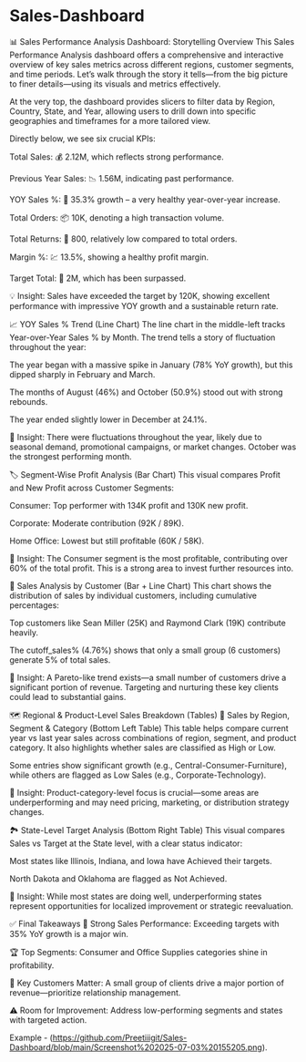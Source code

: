 # Sales-Dashboard

📊 Sales Performance Analysis Dashboard: Storytelling Overview
This Sales Performance Analysis dashboard offers a comprehensive and interactive overview of key sales metrics across different regions, customer segments, and time periods. Let’s walk through the story it tells—from the big picture to finer details—using its visuals and metrics effectively.

At the very top, the dashboard provides slicers to filter data by Region, Country, State, and Year, allowing users to drill down into specific geographies and timeframes for a more tailored view.

Directly below, we see six crucial KPIs:

Total Sales: 💰 2.12M, which reflects strong performance.

Previous Year Sales: 📉 1.56M, indicating past performance.

YOY Sales %: 🚀 35.3% growth – a very healthy year-over-year increase.

Total Orders: 📦 10K, denoting a high transaction volume.

Total Returns: 🔁 800, relatively low compared to total orders.

Margin %: 💹 13.5%, showing a healthy profit margin.

Target Total: 🎯 2M, which has been surpassed.

💡 Insight: Sales have exceeded the target by 120K, showing excellent performance with impressive YOY growth and a sustainable return rate.

📈 YOY Sales % Trend (Line Chart)
The line chart in the middle-left tracks Year-over-Year Sales % by Month. The trend tells a story of fluctuation throughout the year:

The year began with a massive spike in January (78% YoY growth), but this dipped sharply in February and March.

The months of August (46%) and October (50.9%) stood out with strong rebounds.

The year ended slightly lower in December at 24.1%.

📌 Insight: There were fluctuations throughout the year, likely due to seasonal demand, promotional campaigns, or market changes. October was the strongest performing month.

🏷️ Segment-Wise Profit Analysis (Bar Chart)
This visual compares Profit and New Profit across Customer Segments:

Consumer: Top performer with 134K profit and 130K new profit.

Corporate: Moderate contribution (92K / 89K).

Home Office: Lowest but still profitable (60K / 58K).

📌 Insight: The Consumer segment is the most profitable, contributing over 60% of the total profit. This is a strong area to invest further resources into.

🧾 Sales Analysis by Customer (Bar + Line Chart)
This chart shows the distribution of sales by individual customers, including cumulative percentages:

Top customers like Sean Miller (25K) and Raymond Clark (19K) contribute heavily.

The cutoff_sales% (4.76%) shows that only a small group (6 customers) generate 5% of total sales.

📌 Insight: A Pareto-like trend exists—a small number of customers drive a significant portion of revenue. Targeting and nurturing these key clients could lead to substantial gains.

🗺️ Regional & Product-Level Sales Breakdown (Tables)
📍 Sales by Region, Segment & Category (Bottom Left Table)
This table helps compare current year vs last year sales across combinations of region, segment, and product category. It also highlights whether sales are classified as High or Low.

Some entries show significant growth (e.g., Central-Consumer-Furniture), while others are flagged as Low Sales (e.g., Corporate-Technology).

📌 Insight: Product-category-level focus is crucial—some areas are underperforming and may need pricing, marketing, or distribution strategy changes.

🏞️ State-Level Target Analysis (Bottom Right Table)
This visual compares Sales vs Target at the State level, with a clear status indicator:

Most states like Illinois, Indiana, and Iowa have Achieved their targets.

North Dakota and Oklahoma are flagged as Not Achieved.

📌 Insight: While most states are doing well, underperforming states represent opportunities for localized improvement or strategic reevaluation.

✅ Final Takeaways
🚀 Strong Sales Performance: Exceeding targets with 35% YoY growth is a major win.

🏆 Top Segments: Consumer and Office Supplies categories shine in profitability.

🎯 Key Customers Matter: A small group of clients drive a major portion of revenue—prioritize relationship management.

⚠️ Room for Improvement: Address low-performing segments and states with targeted action.

Example - (https://github.com/Preetiiigit/Sales-Dashboard/blob/main/Screenshot%202025-07-03%20155205.png).

